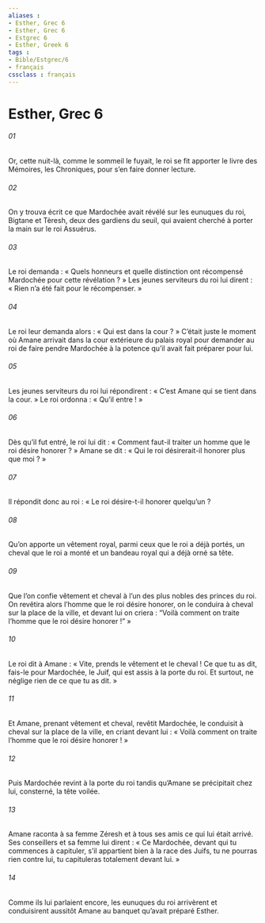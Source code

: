 ```yaml
---
aliases : 
- Esther, Grec 6
- Esther, Grec 6
- Estgrec 6
- Esther, Greek 6
tags : 
- Bible/Estgrec/6
- français
cssclass : français
---
```


# Esther, Grec 6

###### 01
Or, cette nuit-là, comme le sommeil le fuyait, le roi se fit apporter le livre des Mémoires, les Chroniques, pour s’en faire donner lecture.
###### 02
On y trouva écrit ce que Mardochée avait révélé sur les eunuques du roi, Bigtane et Tèresh, deux des gardiens du seuil, qui avaient cherché à porter la main sur le roi Assuérus.
###### 03
Le roi demanda : « Quels honneurs et quelle distinction ont récompensé Mardochée pour cette révélation ? » Les jeunes serviteurs du roi lui dirent : « Rien n’a été fait pour le récompenser. »
###### 04
Le roi leur demanda alors : « Qui est dans la cour ? » C’était juste le moment où Amane arrivait dans la cour extérieure du palais royal pour demander au roi de faire pendre Mardochée à la potence qu’il avait fait préparer pour lui.
###### 05
Les jeunes serviteurs du roi lui répondirent : « C’est Amane qui se tient dans la cour. » Le roi ordonna : « Qu’il entre ! »
###### 06
Dès qu’il fut entré, le roi lui dit : « Comment faut-il traiter un homme que le roi désire honorer ? » Amane se dit : « Qui le roi désirerait-il honorer plus que moi ? »
###### 07
Il répondit donc au roi : « Le roi désire-t-il honorer quelqu’un ?
###### 08
Qu’on apporte un vêtement royal, parmi ceux que le roi a déjà portés, un cheval que le roi a monté et un bandeau royal qui a déjà orné sa tête.
###### 09
Que l’on confie vêtement et cheval à l’un des plus nobles des princes du roi. On revêtira alors l’homme que le roi désire honorer, on le conduira à cheval sur la place de la ville, et devant lui on criera : “Voilà comment on traite l’homme que le roi désire honorer !” »
###### 10
Le roi dit à Amane : « Vite, prends le vêtement et le cheval ! Ce que tu as dit, fais-le pour Mardochée, le Juif, qui est assis à la porte du roi. Et surtout, ne néglige rien de ce que tu as dit. »
###### 11
Et Amane, prenant vêtement et cheval, revêtit Mardochée, le conduisit à cheval sur la place de la ville, en criant devant lui : « Voilà comment on traite l’homme que le roi désire honorer ! »
###### 12
Puis Mardochée revint à la porte du roi tandis qu’Amane se précipitait chez lui, consterné, la tête voilée.
###### 13
Amane raconta à sa femme Zéresh et à tous ses amis ce qui lui était arrivé. Ses conseillers et sa femme lui dirent : « Ce Mardochée, devant qui tu commences à capituler, s’il appartient bien à la race des Juifs, tu ne pourras rien contre lui, tu capituleras totalement devant lui. »
###### 14
Comme ils lui parlaient encore, les eunuques du roi arrivèrent et conduisirent aussitôt Amane au banquet qu’avait préparé Esther.
